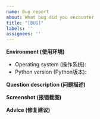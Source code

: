 ```yaml
---
name: Bug report
about: What bug did you encounter
title: "[BUG]"
labels: ''
assignees: ''
---
```


**Environment (使用环境)**

- Operating system (操作系统): 
- Python version (Python版本): 

**Question description (问题描述)**

**Screenshot (报错截图)**

**Advice (修复建议)**
